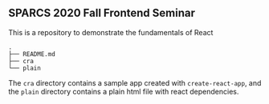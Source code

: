 ## SPARCS 2020 Fall Frontend Seminar

This is a repository to demonstrate the fundamentals of React
```
.
├── README.md
├── cra
└── plain
```
The `cra` directory contains a sample app created with `create-react-app`, and the `plain` directory contains a plain html file with react dependencies.

